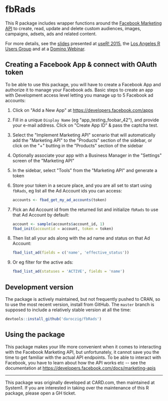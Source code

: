 # fbRads

This R package includes wrapper functions around the [Facebook Marketing API](https://developers.facebook.com/docs/marketing-apis) to create, read, update and delete custom audiences, images, campaigns, adsets, ads and related content.

For more details, see the [slides](https://drive.google.com/file/d/0ByjOYacj5XqBeXZ2cVZrZ0V0S2c/view?usp=sharing) presented at [useR! 2015](https://user2015.math.aau.dk/contributed_talks#210), the [Los Angeles R Users Group](https://www.meetup.com/Los-Angeles-R-Users-Group-Data-Science/events/226717454/) and at a [Domino Webinar](https://www.youtube.com/watch?v=RY9pfnBRi-Q).

## Creating a Facebook App & connect with OAuth token

To be able to use this package, you will have to create a Facebook App and authorize it to manage your Facebook ads. Basic steps to create an app with Development access level letting you manage up to 5 Facebook ad accounts:

1. Click on "Add a New App" at https://developers.facebook.com/apps
2. Fill in a unique `Display Name` (eg "app_testing_foobar_42"), and provide your e-mail address. Click on "Create App ID" & pass the captcha test.
3. Select the "Implement Marketing API" scenario that will automatically add the "Marketing API" to the "Products" section of the sidebar, or click on the "+" butting in the "Products" section of the sidebar
4. Optionally associate your app with a Business Manager in the "Settings" screen of the "Marketing API"
5. In the sidebar, select "Tools" from the "Marketing API" and generate a token
6. Store your token in a secure place, and you are all set to start using `fbRads`, eg list all the Ad Account ids you can access:

    ```r
    accounts <- fbad_get_my_ad_accounts(token)
    ```

7. Pick an Ad Account id from the returned list and initialize `fbRads` to use that Ad Account by default:

    ```r
    account <- sample(accounts$account_id, 1)
    fbad_init(accountid = account, token = token)
    ```

8. Then list all your ads along with the ad name and status on that Ad Account:

    ```r
    fbad_list_ad(fields = c('name', 'effective_status'))
    ```

9. Or eg filter for the active ads:

   ```r
   fbad_list_ad(statuses = 'ACTIVE', fields = 'name')
   ```

## Development version

The package is actively maintained, but not frequently pushed to CRAN, so to use the most recent version, install from GitHub. The `master` branch is supposed to include a relatively stable version at all the time:

```r
devtools::install_github('daroczig/fbRads')
```

## Using the package

This package makes your life more convenient when it comes to interacting with the Facebook Marketing API, but unfortunately, it cannot save you the time to get familiar with the actual API endpoints. To be able to interact with Facebook, you have to learn about how the API works etc -- see the documentation at <https://developers.facebook.com/docs/marketing-apis>

---

This package was originally developed at CARD.com, then maintained at System1. If you are interested in taking over the maintenance of this R package, please open a GH ticket.
